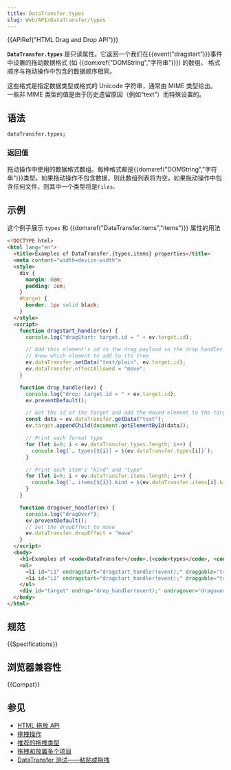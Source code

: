 ```yaml
---
title: DataTransfer.types
slug: Web/API/DataTransfer/types
---
```

{{APIRef("HTML Drag and Drop API")}}

**`DataTransfer.types`** 是只读属性。它返回一个我们在{{event("dragstart")}}事件中设置的拖动数据格式 (如 {{domxref("DOMString","字符串")}}) 的数组。 格式顺序与拖动操作中包含的数据顺序相同。

这些格式是指定数据类型或格式的 Unicode 字符串，通常由 MIME 类型给出。 一些非 MIME 类型的值是由于历史遗留原因（例如“text”）而特殊设置的。

## 语法

```plain
dataTransfer.types;
```

### 返回值

拖动操作中使用的数据格式数组。每种格式都是{{domxref("DOMString","字符串")}}类型。如果拖动操作不包含数据，则此数组列表将为空。如果拖动操作中包含任何文件，则其中一个类型将是`Files。`

## 示例

这个例子展示 `types` 和 {{domxref("DataTransfer.items","items")}} 属性的用法

```html
<!DOCTYPE html>
<html lang="en">
  <title>Examples of DataTransfer.{types,items} properties</title>
  <meta content="width=device-width">
  <style>
    div {
      margin: 0em;
      padding: 2em;
    }
    #target {
      border: 1px solid black;
    }
  </style>
  <script>
    function dragstart_handler(ev) {
      console.log("dragStart: target.id = " + ev.target.id);

      // Add this element's id to the drag payload so the drop handler will
      // know which element to add to its tree
      ev.dataTransfer.setData("text/plain", ev.target.id);
      ev.dataTransfer.effectAllowed = "move";
    }

    function drop_handler(ev) {
      console.log("drop: target.id = " + ev.target.id);
      ev.preventDefault();

      // Get the id of the target and add the moved element to the target's DOM
      const data = ev.dataTransfer.getData("text");
      ev.target.appendChild(document.getElementById(data));

      // Print each format type
      for (let i=0; i < ev.dataTransfer.types.length; i++) {
        console.log(`… types[${i}] = ${ev.dataTransfer.types[i]}`);
      }

      // Print each item's "kind" and "type"
      for (let i=0; i < ev.dataTransfer.items.length; i++) {
        console.log(`… items[${i}].kind = ${ev.dataTransfer.items[i].kind}; type = ${ev.dataTransfer.items[i].type}`);
      }
    }

    function dragover_handler(ev) {
      console.log("dragOver");
      ev.preventDefault();
      // Set the dropEffect to move
      ev.dataTransfer.dropEffect = "move"
    }
  </script>
  <body>
    <h1>Examples of <code>DataTransfer</code>.{<code>types</code>, <code>items</code>} properties</h1>
    <ul>
      <li id="i1" ondragstart="dragstart_handler(event);" draggable="true">Drag Item 1 to the Drop Zone</li>
      <li id="i2" ondragstart="dragstart_handler(event);" draggable="true">Drag Item 2 to the Drop Zone</li>
    </ul>
    <div id="target" ondrop="drop_handler(event);" ondragover="dragover_handler(event);">Drop Zone</div>
  </body>
</html>
```

## 规范

{{Specifications}}

## 浏览器兼容性

{{Compat}}

## 参见

- [HTML 拖放 API](/zh-CN/docs/Web/API/HTML_Drag_and_Drop_API)
- [拖拽操作](/zh-CN/docs/Web/API/HTML_Drag_and_Drop_API/Drag_operations)
- [推荐的拖拽类型](/zh-CN/docs/Web/API/HTML_Drag_and_Drop_API/Recommended_drag_types)
- [拖拽和放置多个项目](/zh-CN/docs/Web/API/HTML_Drag_and_Drop_API/Multiple_items)
- [DataTransfer 测试——粘贴或拖拽](https://codepen.io/tech_query/pen/MqGgap)
